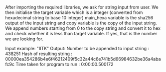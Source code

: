 After importing the required libraries, we ask for string input from user.
We then initialise the target variable which is a integer (converted from hexadecimal string to base 10 integer)
main_hexa variable is the sha256 output of the input string and copy variable is the copy of the input string. 
We append numbers starting from 0 to the copy string and convert it to hex and check whether it is less than target variable. If yes, that is the number we are looking for.

Input example:
"IITK"
Output:
Number to be appended to input string : 438251
Hash of resulting string : 00000ea354286b4e6f46212409f5c32a44c6e741b5d66984632be36a4abafc9c
Time taken for program to run : 0:00:00.500172
